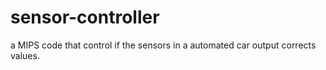 # sensor-controller
a MIPS code that control if the sensors in a automated car output corrects values.
